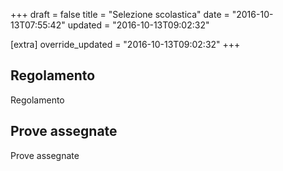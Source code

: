 +++
draft = false
title = "Selezione scolastica"
date = "2016-10-13T07:55:42"
updated = "2016-10-13T09:02:32"

[extra]
override_updated = "2016-10-13T09:02:32"
+++
## Regolamento

Regolamento

## Prove assegnate

Prove assegnate
